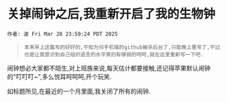# 关掉闹钟之后,我重新开启了我的生物钟

`作者: 波 Fri Mar 28 23:59:24 PDT 2025`

> ```
> 本来早上这篇写的好好的,不知为何手机端的github被杀后台了,只能晚上重写了,不过也是让我意识到自己组织语言的水平真的有够弱的呵呵,就在这里重新写一下吧.
> ```

闹钟想必大家都不陌生,对上班族来说,每天估计都要接触,还记得苹果默认闹钟的"叮叮叮~",多么悦耳呵呵呵,开个玩笑.

如标题所见,在最近的一个月里面,我关闭了所有的闹钟.
